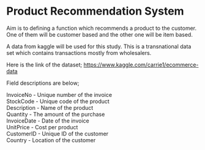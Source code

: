 # Product Recommendation System

Aim is to defining a function which recommends a product to the customer. One of them will be customer based and the other one will be item based.

A data from kaggle will be used for this study. This is a transnational data set which contains transactions mostly from wholesalers.

Here is the link of the dataset; https://www.kaggle.com/carrie1/ecommerce-data

Field descriptions are below;

InvoiceNo - Unique number of the invoice<br/>
StockCode - Unique code of the product<br/>
Description - Name of the product<br/>
Quantity - The amount of the purchase<br/>
InvoiceDate - Date of the invoice<br/>
UnitPrice - Cost per product<br/>
CustomerID - Unique ID of the customer<br/>
Country - Location of the customer<br/>